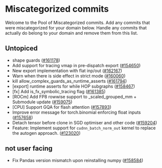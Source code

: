 # Miscategorized commits

Welcome to the Pool of Miscategorized commits.
Add any commits that were miscategorized for your domain below.
Handle any commits that actually do belong to your domain and remove them from this list.

## Untopiced
- shape guards ([#161178](https://github.com/pytorch/pytorch/pull/161178))
- Add support for tracing vmap in pre-dispatch export ([#154650](https://github.com/pytorch/pytorch/pull/154650))
- New export implementation with flat inp/out ([#162167](https://github.com/pytorch/pytorch/pull/162167))
- Warn when there is side effect in strict mode ([#160060](https://github.com/pytorch/pytorch/pull/160060))
- kill allow_complex_guards_as_runtime_asserts ([#161794](https://github.com/pytorch/pytorch/pull/161794))
- [export] runtime asserts for while HOP subgraphs ([#158467](https://github.com/pytorch/pytorch/pull/158467))
- [fx] Add is_fx_symbolic_tracing flag ([#161385](https://github.com/pytorch/pytorch/pull/161385))
- [ROCm] Add FP8 rowwise support to _scaled_grouped_mm + Submodule update ([#159075](https://github.com/pytorch/pytorch/pull/159075))
- [CPU] Support GQA for flash attention ([#157893](https://github.com/pytorch/pytorch/pull/157893))
- Improve error message for torch.binomial enforcing float inputs ([#157658](https://github.com/pytorch/pytorch/pull/157658))
- Detach tensor before clone in SGD optimiser and other code ([#159204](https://github.com/pytorch/pytorch/pull/159204))
- Feature: Implement support for `cudnn_batch_norm_out` kernel to replace the autogen approach. ([#123020](https://github.com/pytorch/pytorch/pull/123020))
## not user facing
- Fix Pandas version mismatch upon reinstalling numpy ([#158584](https://github.com/pytorch/pytorch/pull/158584))
